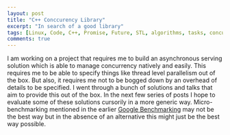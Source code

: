 ```yaml
---
layout: post
title: "C++ Conccurency Library"
excerpt: "In search of a good library"
tags: [Linux, Code, C++, Promise, Future, STL, algorithms, tasks, concurrency]
comments: true
---
```

I am working on a project that requires me to build an asynchronous serving
solution which is able to manage concurrency natively and easily. This requires
me to be able to specify things like thread level parallelism out of the
box. But also, it requires me not to be bogged down by an overhead of details to
be specified.
I went through a bunch of solutions and talks that aim to provide this out of
the box. In the next few series of posts I hope to evaluate some of these
solutions cursorily in a more generic way.
Micro-benchmarking mentioned in the earlier [Google
Benchmarking](http://www.mycpu.org/google-benchmark/) may not be the best way
but in the absence of an alternative this might just be the best way possible.
